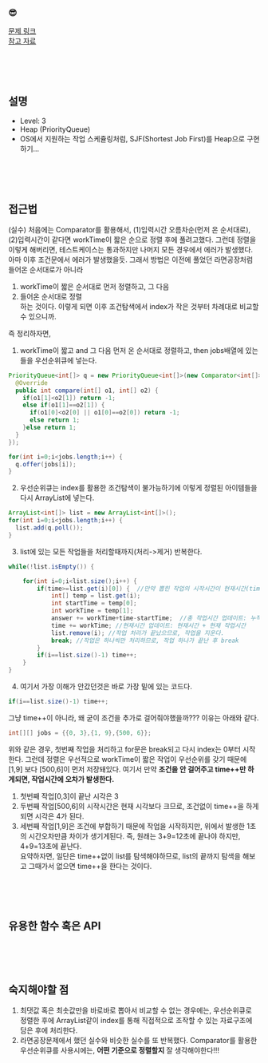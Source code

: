 

### &#128526;
[문제 링크](https://programmers.co.kr/learn/courses/30/lessons/42627)<br>
[참고 자료](https://developerdk.tistory.com/22)

<br>
<br>
<br>

## 설명
* Level: 3
* Heap (PriorityQueue)
* OS에서 지원하는 작업 스케쥴링처럼, SJF(Shortest Job First)를 Heap으로 구현하기...


<br>
<br>
<br>

## 접근법
(실수) 처음에는 Comparator를 활용해서, (1)입력시간 오름차순(먼저 온 순서대로), (2)입력시간이 같다면 workTime이 짧은 순으로 정렬 후에 풀려고했다. 그런데 정렬을 이렇게 해버리면, 테스트케이스는 통과하지만 나머지 모든 경우에서 에러가 발생했다. 아마 이후 조건문에서 에러가 발생했을듯. 그래서 방법은 이전에 풀었던 라면공장처럼 들어온 순서대로가 아니라 <br>
1) workTime이 짧은 순서대로 먼저 정렬하고, 그 다음
2) 들어온 순서대로 정렬<br>
하는 것이다. 이렇게 되면 이후 조건탐색에서 index가 작은 것부터 차례대로 비교할 수 있으니까. <br>

즉 정리하자면, <br>
1) workTime이 짧고 and 그 다음 먼저 온 순서대로 정렬하고, then jobs배열에 있는 들을 우선순위큐에 넣는다.
```JAVA
PriorityQueue<int[]> q = new PriorityQueue<int[]>(new Comparator<int[]>() {
  @Override
  public int compare(int[] o1, int[] o2) {
    if(o1[1]<o2[1]) return -1;
    else if(o1[1]==o2[1]) {
      if(o1[0]<o2[0] || o1[0]==o2[0]) return -1;
      else return 1;
    }else return 1;
  }
});

for(int i=0;i<jobs.length;i++) {
  q.offer(jobs[i]);
}
```
2) 우선순위큐는 index를 활용한 조건탐색이 불가능하기에 이렇게 정렬된 아이템들을 다시 ArrayList에 넣는다.
```JAVA
ArrayList<int[]> list = new ArrayList<int[]>();
for(int i=0;i<jobs.length;i++) {
  list.add(q.poll());
}
```
3) list에 있는 모든 작업들을 처리할때까지(처리->제거) 반복한다.
```JAVA
while(!list.isEmpty()) {

	for(int i=0;i<list.size();i++) {
		if(time>=list.get(i)[0]) {  //만약 뽑힌 작업의 시작시간이 현재시간(time)보다 이르거나 같다면, 해당 작업을 수행한다
			int[] temp = list.get(i);
			int startTime = temp[0];
			int workTime = temp[1];
			answer += workTime+time-startTime;  //총 작업시간 업데이트: 누적된 작업시간 + 현재 작업시간 + 기다린 시간(=현재시간-원래 시작시간)
			time += workTime; //현재시간 업데이트: 현재시간 + 현재 작업시간
			list.remove(i); //작업 처리가 끝났으므로, 작업을 지운다.
			break; //작업은 하나씩만 처리하므로, 작업 하나가 끝난 후 break
		}
		if(i==list.size()-1) time++;
	}
}
```
4) 여기서 가장 이해가 안갔던것은 바로 가장 밑에 있는 코드다.
```JAVA
if(i==list.size()-1) time++;
```
그냥 time++이 아니라, 왜 굳이 조건을 추가로 걸어줘야했을까??? 이유는 아래와 같다.
```JAVA
int[][] jobs = {{0, 3},{1, 9},{500, 6}};
```
위와 같은 경우, 첫번째 작업을 처리하고 for문은 break되고 다시 index는 0부터 시작한다. 그런데 정렬은 우선적으로 workTime이 짧은 작업이 우선순위를 갖기 때문에 [1,9] 보다 [500,6]이 먼저 저장돼있다. 여기서 만약 **조건을 안 걸어주고 time++만 하게되면, 작업시간에 오차가 발생한다.**
1) 첫번째 작업[0,3]이 끝난 시각은 3
2) 두번째 작업[500,6]의 시작시간은 현재 시각보다 크므로, 조건없이 time++을 하게되면 시각은 4가 된다.
3) 세번째 작업[1,9]은 조건에 부합하기 때문에 작업을 시작하지만, 위에서 발생한 1초의 시간오차만큼 차이가 생기게된다. 즉, 원래는 3+9=12초에 끝나야 하지만, 4+9=13초에 끝난다.<br>
요약하자면, 일단은 time++없이 list를 탐색해야하므로, list의 끝까지 탐색을 해보고 그때가서 없으면 time++을 한다는 것이다.

<br>
<br>
<br>

## 유용한 함수 혹은 API


<br>
<br>
<br>

## 숙지해야할 점
1) 최댓값 혹은 최솟값만을 바로바로 뽑아서 비교할 수 없는 경우에는, 우선순위큐로 정렬한 후에 ArrayList같이 index를 통해 직접적으로 조작할 수 있는 자료구조에 담은 후에 처리한다.
2) 라면공장문제에서 했던 실수와 비슷한 실수를 또 반복했다. Comparator를 활용한 우선순위큐를 사용시에는, **어떤 기준으로 정렬할지** 잘 생각해야한다!!!


<br>
<br>
<br>
